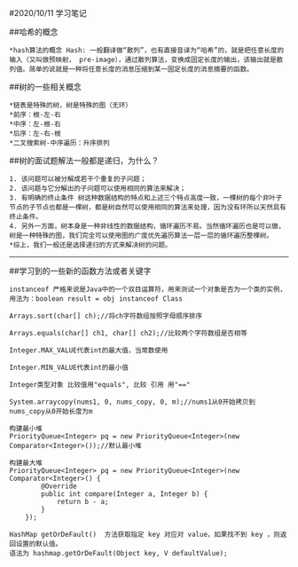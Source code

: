 #2020/10/11	学习笔记

##哈希的概念

	*hash算法的概念 Hash: 一般翻译做“散列”，也有直接音译为“哈希”的，就是把任意长度的输入（又叫做预映射， pre-image），通过散列算法，变换成固定长度的输出，该输出就是散列值。简单的说就是一种将任意长度的消息压缩到某一固定长度的消息摘要的函数。
	
##树的一些相关概念

	*链表是特殊的树，树是特殊的图（无环）
	*前序：根-左-右
	*中序：左-根-右
	*后序：左-右-根
	*二叉搜索树-中序遍历：升序排列
##树的面试题解法一般都是递归，为什么？

	1. 该问题可以被分解成若干个重复的子问题；
	2. 该问题与它分解出的子问题可以使用相同的算法来解决；
	3. 有明确的终止条件 树这种数据结构的特点和上述三个特点高度一致，一棵树的每个非叶子节点的子节点也都是一棵树，都是树自然可以使用相同的算法来处理，因为没有环所以天然具有终止条件。
	4. 另外一方面，树本身是一种非线性的数据结构，循环遍历不易。当然循环遍历也是可以做，树是一种特殊的图，我们完全可以使用图的广度优先遍历算法一层一层的循环遍历整棵树。
	*综上，我们一般还是选择递归的方式来解决树的问题。
--------------------------------------------------------------------------------------------------------------------------------------------
##学习到的一些新的函数方法或者关键字

	instanceof 严格来说是Java中的一个双目运算符，用来测试一个对象是否为一个类的实例，用法为：boolean result = obj instanceof Class

	Arrays.sort(char[] ch);//将ch字符数组按照字母顺序排序 

	Arrays.equals(char[] ch1, char[] ch2);//比较两个字符数组是否相等

	Integer.MAX_VALUE代表int的最大值，当常数使用

	Integer.MIN_VALUE代表int的最小值

	Integer类型对象 比较值用"equals", 比较 引用 用"=="

	System.arraycopy(nums1, 0, nums_copy, 0, m);//nums1从0开始拷贝到nums_copy从0开始长度为m

	构建最小堆
	PriorityQueue<Integer> pq = new PriorityQueue<Integer>(new Comparator<Integer>());//默认最小堆

	构建最大堆
	PriorityQueue<Integer> pq = new PriorityQueue<Integer>(new Comparator<Integer>() {
            @Override
            public int compare(Integer a, Integer b) {
                return b - a;
            }
        });

	HashMap getOrDeFault()	方法获取指定 key 对应对 value，如果找不到 key ，则返回设置的默认值。
	语法为 hashmap.getOrDeFault(Object key, V defaultValue);

	